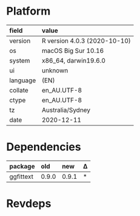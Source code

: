 # Platform

|field    |value                        |
|:--------|:----------------------------|
|version  |R version 4.0.3 (2020-10-10) |
|os       |macOS Big Sur 10.16          |
|system   |x86_64, darwin19.6.0         |
|ui       |unknown                      |
|language |(EN)                         |
|collate  |en_AU.UTF-8                  |
|ctype    |en_AU.UTF-8                  |
|tz       |Australia/Sydney             |
|date     |2020-12-11                   |

# Dependencies

|package   |old   |new   |Δ  |
|:---------|:-----|:-----|:--|
|ggfittext |0.9.0 |0.9.1 |*  |

# Revdeps

